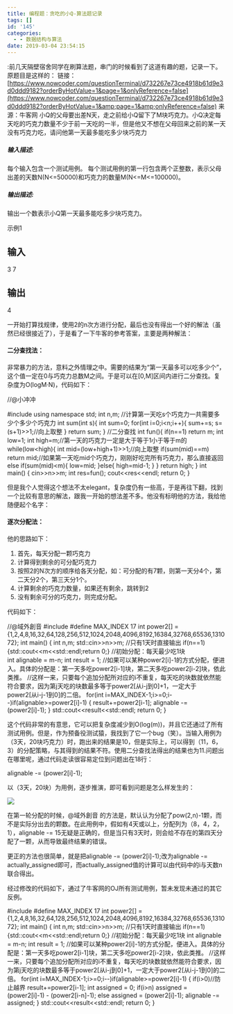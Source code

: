 ```yaml
---
title: 编程题：贪吃的小Q-算法题记录
tags: []
id: '145'
categories:
  - - 数据结构与算法
date: 2019-03-04 23:54:15
---
```


:前几天隔壁宿舍同学在刷算法题，串门的时候看到了这道有趣的题，记录一下。 原题目是这样的： 链接：[](https://www.nowcoder.com/questionTerminal/d732267e73ce4918b61d9e3d0ddd9182?orderByHotValue=1&page=1&onlyReference=false)[https://www.nowcoder.com/questionTerminal/d732267e73ce4918b61d9e3d0ddd9182?orderByHotValue=1&page=1&onlyReference=false](https://www.nowcoder.com/questionTerminal/d732267e73ce4918b61d9e3d0ddd9182?orderByHotValue=1&amp;page=1&amp;onlyReference=false) 来源：牛客网 小Q的父母要出差N天，走之前给小Q留下了M块巧克力。小Q决定每天吃的巧克力数量不少于前一天吃的一半，但是他又不想在父母回来之前的某一天没有巧克力吃，请问他第一天最多能吃多少块巧克力

##### **输入描述:**

每个输入包含一个测试用例。
每个测试用例的第一行包含两个正整数，表示父母出差的天数N(N<=50000)和巧克力的数量M(N<=M<=100000)。

##### **输出描述:**

输出一个数表示小Q第一天最多能吃多少块巧克力。

示例1

## 输入

3 7

## 输出

4

一开始打算找规律，使用2的n次方进行分配，最后也没有得出一个好的解法（虽然已经很接近了），于是看了一下牛客的参考答案，主要是两种解法：

#### 二分查找法：

非常暴力的方法，意料之外情理之中。需要的结果为“第一天最多可以吃多少个”，这个值一定在0与巧克力总数M之间。于是可以在\[0,M\]区间内进行二分查找。复杂度为O(logM·N)，代码如下：

//@小冲冲

#include
using namespace std;
int n,m;
//计算第一天吃s个巧克力一共需要多少个多少个巧克力
int sum(int s){
    int sum=0;
    for(int i=0;i<n;i++){ sum+=s; s=(s+1)>>1;//向上取整
    }
    return sum;
}
//二分查找
int fun(){
    if(n==1) return m;
    int low=1;
    int high=m;//第一天的巧克力一定是大于等于1小于等于m的
    while(low<high){ int mid=(low+high+1)>>1;//向上取整
        if(sum(mid)==m) return mid;//如果第一天吃mid个巧克力，刚刚好吃完所有巧克力，那么直接返回
        else if(sum(mid)<m){ low=mid; }else{ high=mid-1; } } return high; } int main() { cin>>n>>m;
    int res=fun();
    cout<<res<<endl;
    return 0;
}

但是我个人觉得这个想法不太elegant，复杂度仍有一些高，于是再往下翻，找到一个比较有意思的解法，跟我一开始的想法差不多。他没有标明他的方法，我给他随便起个名字：

#### 逐次分配法：

他的思路如下：

1.  首先，每天分配一颗巧克力
2.  计算得到剩余的可分配巧克力
3.  按照2的N次方的顺序给各天分配，如：可分配的有7颗，则第一天分4个，第二天分2个，第三天分1个。
4.  计算剩余的巧克力数量，如果还有剩余，跳转到2
5.  没有剩余可分的巧克力，则完成分配。

代码如下：

//@域外創音
#include
#define MAX\_INDEX 17
int power2\[\] = {1,2,4,8,16,32,64,128,256,512,1024,2048,4096,8192,16384,32768,65536,131072};
int main()
{
    int n,m;
    std::cin>>n>>m;
    //只有1天时直接输出
    if(n==1){std::cout<<m<<std::endl;return 0;} //初始分配：每天最少吃1块     
    int alignable = m-n; 
    int result = 1; //如果可以某种power2\[i\]-1的方式分配，便进入。具体的分配是：第一天多吃power2\[i-1\]块，第二天多吃power2\[i-2\]块，依此类推。 
    //这样一来，只要每个追加分配所对应的i不重复，每天吃的块数就依然能符合要求，因为第j天吃的块数最多等于power2\[从i-j到0\]+1，一定大于power2\[从i-j-1到0\]的二倍。 
    for(int i=MAX\_INDEX-1;i>=0;i--)if(alignable>=power2\[i\]-1)
    {
        result+=power2\[i-1\];
        alignable -= (power2\[i\]-1);
    }
    std::cout<<result<<std::endl;
    return 0;
}

这个代码非常的有意思，它可以把复杂度减少到O(log(m))，并且它还通过了所有测试用例。但是，作为预备役测试猿，我找到了它一个bug（笑）。当输入用例为（3天，20块巧克力）时，跑出来的结果是10，但是实际上，可以得到（11，6，3）的分配策略，与其得到的结果不符。使用二分查找法得出的结果也为11.问题出在哪里呢，通过代码走读很容易定位到问题出在18行：

alignable -= (power2\[i\]-1);

以（3天，20块）为用例，逐步推演，即可看到问题是怎么样发生的：

![](/img/2019/03/Screenshot-2019-03-04-at-11.27.25-PM.png)

在第一轮分配的时候，@域外創音 的方法是，默认认为分配了pow(2,n)-1颗，而不是实际分出去的颗数。在此用例中，假如有4天或以上，分配列为（8，4，2，1），alignable -= 15无疑是正确的，但是当只有3天时，则会给不存在的第四天分配了一颗，从而导致最终结果的错误。

更正的方法也很简单，就是把alignable -= (power2\[i\]-1);改为alignable -= actually\_assigned即可，而actually\_assigned值的计算可以由代码中的i与天数n联合得出。

经过修改的代码如下，通过了牛客网的OJ所有测试用例，暂未发现未通过的其它反例。

#include<iostream>
#define MAX\_INDEX 17
int power2\[\] = {1,2,4,8,16,32,64,128,256,512,1024,2048,4096,8192,16384,32768,65536,131072};
int main()
{
    int n,m;
    std::cin>>n>>m;
    //只有1天时直接输出
    if(n==1){std::cout<<m<<std::endl;return 0;} //初始分配：每天最少吃1块
    int alignable = m-n;
    int result = 1; //如果可以某种power2\[i\]-1的方式分配，便进入。具体的分配是：第一天多吃power2\[i-1\]块，第二天多吃power2\[i-2\]块，依此类推。
    //这样一来，只要每个追加分配所对应的i不重复，每天吃的块数就依然能符合要求，因为第j天吃的块数最多等于power2\[从i-j到0\]+1，一定大于power2\[从i-j-1到0\]的二倍。
    for(int i=MAX\_INDEX-1;i>=0;i--)if(alignable>=power2\[i\]-1)
        {
            if(i>0)//防止越界
                result+=power2\[i-1\];
            int assigned = 0;
            if(i>n)
                assigned = (power2\[i\]-1) - (power2\[i-n\]-1);
            else
                assigned = (power2\[i\]-1);
            alignable -= assigned;
        }
    std::cout<<result<<std::endl;
    return 0;
}